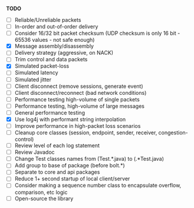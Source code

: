 
**TODO**
- [ ] Reliable/Unreliable packets
- [ ] In-order and out-of-order delivery
- [ ] Consider 16/32 bit packet checksum (UDP checksum is only 16 bit - 65536 values - not safe enough)
- [X] Message assembly/disassembly
- [ ] Delivery strategy (aggressive, on NACK)
- [ ] Trim control and data packets
- [X] Simulated packet-loss
- [ ] Simulated latency
- [ ] Simulated jitter
- [ ] Client disconnect (remove sessions, generate event)
- [ ] Client disconnect/reconnect (bad network conditions)
- [ ] Performance testing high-volume of single packets
- [ ] Performance testing, high-volume of large messages
- [ ] General performance testing
- [X] Use log4j with performant string interpolation
- [ ] Improve performance in high-packet loss scenarios
- [ ] Cleanup core classes (session, endpoint, sender, receiver, congestion-control)
- [ ] Review level of each log statement
- [ ] Review Javadoc
- [ ] Change Test classes names from (Test.*.java) to (.*Test.java)
- [ ] Add group to base of package (before bolt.*)
- [ ] Separate to core and api packages
- [ ] Reduce 1+ second startup of local client/server
- [ ] Consider making a sequence number class to encapsulate overflow, comparison, etc logic
- [ ] Open-source the library